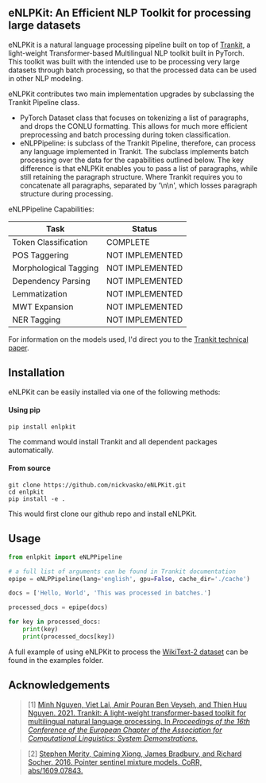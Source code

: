 ## eNLPKit: An Efficient NLP Toolkit for processing large datasets

eNLPKit is a natural language processing pipeline built on top of [Trankit](https://github.com/nlp-uoregon/trankit), a light-weight
Transformer-based Multilingual NLP toolkit built in PyTorch. This toolkit was built with 
the intended use to be processing very large datasets through batch processing,
so that the processed data can be used in other NLP modeling.

eNLPKit contributes two main implementation upgrades by subclassing the Trankit Pipeline class.
* PyTorch Dataset class that focuses on tokenizing a list of paragraphs, and drops the 
CONLU formatting. This allows for much more efficient preprocessing and batch processing
during token classification.
* eNLPPipeline: is subclass of the Trankit Pipeline, therefore, can process any 
language implemented in Trankit. The subclass implements batch processing 
over the data for the capabilities outlined below. The key difference is that eNLPKit
enables you to pass a list of paragraphs, while still retaining the paragraph structure.
Where Trankit requires you to concatenate all paragraphs, separated by '\n\n', which
losses paragraph structure during processing.

eNLPPipeline Capabilities:

| Task                  | Status   |
|-----------------------|----------|
| Token Classification  | COMPLETE |
| POS Taggering         | NOT IMPLEMENTED |
| Morphological Tagging | NOT IMPLEMENTED |
| Dependency Parsing    | NOT IMPLEMENTED |
| Lemmatization         | NOT IMPLEMENTED |
| MWT Expansion         | NOT IMPLEMENTED |
| NER Tagging           | NOT IMPLEMENTED |

For information on the models used, I'd direct you to the [Trankit technical paper](https://arxiv.org/pdf/2101.03289.pdf).

## Installation

eNLPKit can be easily installed via one of the following methods:

#### Using pip

```shell script
pip install enlpkit
```

The command would install Trankit and all dependent packages automatically.

#### From source

```shell script
git clone https://github.com/nickvasko/eNLPKit.git
cd enlpkit
pip install -e .
```

This would first clone our github repo and install eNLPKit.

## Usage

```python
from enlpkit import eNLPPipeline

# a full list of arguments can be found in Trankit documentation
epipe = eNLPPipeline(lang='english', gpu=False, cache_dir='./cache')

docs = ['Hello, World', 'This was processed in batches.']

processed_docs = epipe(docs)

for key in processed_docs:
    print(key)
    print(processed_docs[key])
```

A full example of using eNLPKit to process the 
[WikiText-2 dataset](https://torchtext.readthedocs.io/en/latest/datasets.html#torchtext.datasets.LanguageModelingDataset) 
can be found in the examples folder.

## Acknowledgements

> [1] [Minh Nguyen, Viet Lai, Amir Pouran Ben Veyseh, and Thien Huu Nguyen. 2021. Trankit: A light-weight transformer-based toolkit for multilingual natural language processing. In *Proceedings of the 16th Conference of the European Chapter of the Association for Computational Linguistics: System Demonstrations.*](https://aclanthology.org/2021.eacl-demos.10.pdf)

> [2] [Stephen Merity, Caiming Xiong, James Bradbury, and Richard Socher. 2016. Pointer sentinel mixture models. CoRR, abs/1609.07843.](https://arxiv.org/abs/1609.07843)
